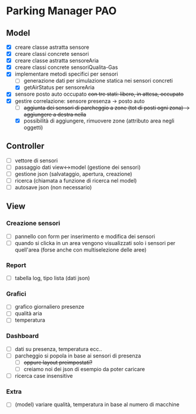 # Parking Manager PAO
## Model
- [x] creare classe astratta sensore
- [x] creare classi concrete sensori
- [x] creare classe astratta sensoreAria
- [x] creare classi concrete sensoriQualita-Gas
- [x] implementare metodi specifici per sensori
  - [ ] generazione dati per simulazione statica nei sensori concreti
  - [x] getAirStatus per sensoreAria
- [x] sensore posto auto occupato ~~con tre stati: libero, in attesa, occupato~~
- [x] gestire correlazione: sensore presenza -> posto auto
  - [ ] ~~aggiunta dei sensori di parcheggio a zone (tot di posti ogni zona) -> aggiungere a destra nella~~
  - [x] possibilità di aggiungere, rimuovere zone (attributo area negli oggetti)

## Controller
- [ ] vettore di sensori
- [ ] passaggio dati view<->model (gestione dei sensori)
- [ ] gestione json (salvataggio, apertura, creazione)
- [ ] ricerca (chiamata a funzione di ricerca nel model)
- [ ] autosave json (non necessario)

## View
### Creazione sensori
- [ ] pannello con form per inserimento e modifica dei sensori
- [ ] quando si clicka in un area vengono visualizzati solo i sensori per quell'area (forse anche con multiselezione delle aree)
### Report
- [ ] tabella log, tipo lista (dati json)
### Grafici
- [ ] grafico giornaliero presenze
- [ ] qualità aria
- [ ] temperatura
### Dashboard
- [ ] dati su presenza, temperatura ecc..
- [ ] parcheggio si popola in base ai sensori di presenza
  - [ ] ~~oppure layout preimpostati?~~
  - [ ] creiamo noi dei json di esempio da poter caricare
- [ ] ricerca case insensitive
 
### Extra
- [ ] (model) variare qualità, temperatura in base al numero di macchine
